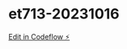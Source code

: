 # et713-20231016

[Edit in Codeflow ⚡️](https://stackblitz.com/~/github.com/mdlawrenceusa/et713-20231016)